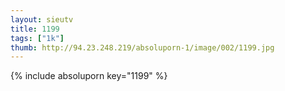 ```yaml
--- 
layout: sieutv
title: 1199
tags: ["1k"]
thumb: http://94.23.248.219/absoluporn-1/image/002/1199.jpg
---
```

{% include absoluporn key="1199" %} 
